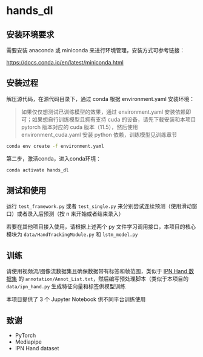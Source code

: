 # hands_dl

## 安装环境要求

需要安装 anaconda 或 miniconda 来进行环境管理，安装方式可参考链接：

https://docs.conda.io/en/latest/miniconda.html

## 安装过程

解压源代码，在源代码目录下，通过 conda 根据 environment.yaml 安装环境：

> 如果仅仅想测试已训练模型的效果，通过 environment.yaml 安装依赖即可；如果想自行训练模型且拥有支持 cuda 的设备，请先下载安装和本项目 pytorch 版本对应的 cuda 版本（11.5），然后使用 environment_cuda.yaml 安装 python 依赖，训练模型见训练章节

```sh
conda env create -f environment.yaml
```

第二步，激活conda，进入conda环境：

```sh
conda activate hands_dl
```

## 测试和使用

运行 `test_framework.py` 或者 `test_single.py` 来分别尝试连续预测（使用滑动窗口）或者录入后预测（按 n 来开始或者结束录入）

若要在其他项目接入使用，请根据上述两个 py 文件学习调用接口，本项目的核心模块为 `data/HandTrackingModule.py` 和 `lstm_model.py`

## 训练

请使用视频流/图像流数据集且确保数据带有标签和帧范围，类似于 [IPN Hand 数据集](https://gibranbenitez.github.io/IPN_Hand/) 的 `annotation/Annot_List.txt`，然后编写预处理脚本（类似于本项目的 `data/ipn_hand.py` 生成特征向量和标签供模型训练

本项目提供了 3 个 Jupyter Notebook 供不同平台训练使用

## 致谢

+ PyTorch
+ Mediapipe
+ IPN Hand dataset